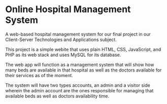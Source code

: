 # Online Hospital Management System
A web-based hospital management system  for our final project in our Client-Server Technologies and Applications subject.

This project is a simple webite that uses plain HTML, CSS, JavaScript, and PHP as its web stack and uses MySQL for its database.

The web app will function as a management system that will show how many beds are available in that hospital as well as the doctors available for their services as of the moment.

The system will have two types accounts, an admin and a visitor side wherein the admin account are the ones responsible for managing that available beds as well as doctors availability time.
